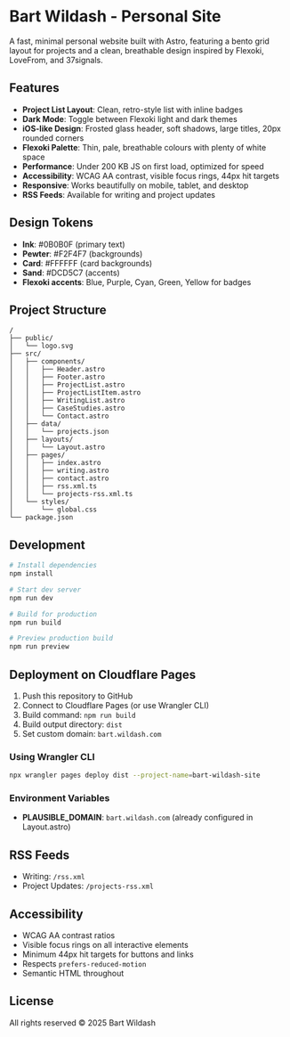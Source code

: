 # Bart Wildash - Personal Site

A fast, minimal personal website built with Astro, featuring a bento grid layout for projects and a clean, breathable design inspired by Flexoki, LoveFrom, and 37signals.

## Features

- **Project List Layout**: Clean, retro-style list with inline badges
- **Dark Mode**: Toggle between Flexoki light and dark themes
- **iOS-like Design**: Frosted glass header, soft shadows, large titles, 20px rounded corners
- **Flexoki Palette**: Thin, pale, breathable colours with plenty of white space
- **Performance**: Under 200 KB JS on first load, optimized for speed
- **Accessibility**: WCAG AA contrast, visible focus rings, 44px hit targets
- **Responsive**: Works beautifully on mobile, tablet, and desktop
- **RSS Feeds**: Available for writing and project updates

## Design Tokens

- **Ink**: #0B0B0F (primary text)
- **Pewter**: #F2F4F7 (backgrounds)
- **Card**: #FFFFFF (card backgrounds)
- **Sand**: #DCD5C7 (accents)
- **Flexoki accents**: Blue, Purple, Cyan, Green, Yellow for badges

## Project Structure

```
/
├── public/
│   └── logo.svg
├── src/
│   ├── components/
│   │   ├── Header.astro
│   │   ├── Footer.astro
│   │   ├── ProjectList.astro
│   │   ├── ProjectListItem.astro
│   │   ├── WritingList.astro
│   │   ├── CaseStudies.astro
│   │   └── Contact.astro
│   ├── data/
│   │   └── projects.json
│   ├── layouts/
│   │   └── Layout.astro
│   ├── pages/
│   │   ├── index.astro
│   │   ├── writing.astro
│   │   ├── contact.astro
│   │   ├── rss.xml.ts
│   │   └── projects-rss.xml.ts
│   └── styles/
│       └── global.css
└── package.json
```

## Development

```bash
# Install dependencies
npm install

# Start dev server
npm run dev

# Build for production
npm run build

# Preview production build
npm run preview
```

## Deployment on Cloudflare Pages

1. Push this repository to GitHub
2. Connect to Cloudflare Pages (or use Wrangler CLI)
3. Build command: `npm run build`
4. Build output directory: `dist`
5. Set custom domain: `bart.wildash.com`

### Using Wrangler CLI

```bash
npx wrangler pages deploy dist --project-name=bart-wildash-site
```

### Environment Variables

- **PLAUSIBLE_DOMAIN**: `bart.wildash.com` (already configured in Layout.astro)

## RSS Feeds

- Writing: `/rss.xml`
- Project Updates: `/projects-rss.xml`

## Accessibility

- WCAG AA contrast ratios
- Visible focus rings on all interactive elements
- Minimum 44px hit targets for buttons and links
- Respects `prefers-reduced-motion`
- Semantic HTML throughout

## License

All rights reserved © 2025 Bart Wildash
